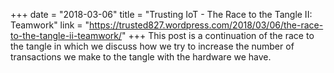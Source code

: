 +++
date = "2018-03-06"
title = "Trusting IoT - The Race to the Tangle II: Teamwork"
link = "https://trusted827.wordpress.com/2018/03/06/the-race-to-the-tangle-ii-teamwork/"
+++
This post is a continuation of the race to the tangle in which we discuss how we try to increase the number of transactions we make to the tangle with the hardware we have.